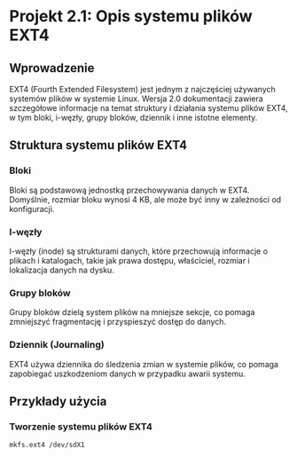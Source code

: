 # Projekt 2.1: Opis systemu plików EXT4

## Wprowadzenie
EXT4 (Fourth Extended Filesystem) jest jednym z najczęściej używanych systemów plików w systemie Linux. Wersja 2.0 dokumentacji zawiera szczegółowe informacje na temat struktury i działania systemu plików EXT4, w tym bloki, i-węzły, grupy bloków, dziennik i inne istotne elementy.

## Struktura systemu plików EXT4
### Bloki
Bloki są podstawową jednostką przechowywania danych w EXT4. Domyślnie, rozmiar bloku wynosi 4 KB, ale może być inny w zależności od konfiguracji.

### I-węzły
I-węzły (inode) są strukturami danych, które przechowują informacje o plikach i katalogach, takie jak prawa dostępu, właściciel, rozmiar i lokalizacja danych na dysku.

### Grupy bloków
Grupy bloków dzielą system plików na mniejsze sekcje, co pomaga zmniejszyć fragmentację i przyspieszyć dostęp do danych.

### Dziennik (Journaling)
EXT4 używa dziennika do śledzenia zmian w systemie plików, co pomaga zapobiegać uszkodzeniom danych w przypadku awarii systemu.

## Przykłady użycia
### Tworzenie systemu plików EXT4
```bash
mkfs.ext4 /dev/sdX1

